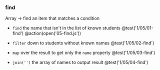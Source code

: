 ### find
Array -> find an item that matches a condition

+ `find` the name that isn't in the list of known students
@test('1/05/01-find')
@action(open('05-find.js'))

+ `filter` down to students without known names
@test('1/05/02-find')

+ `map` over the result to get only the `name` property
@test('1/05/03-find')

+ `join('')` the array of names to output result
@test('1/05/04-find')
